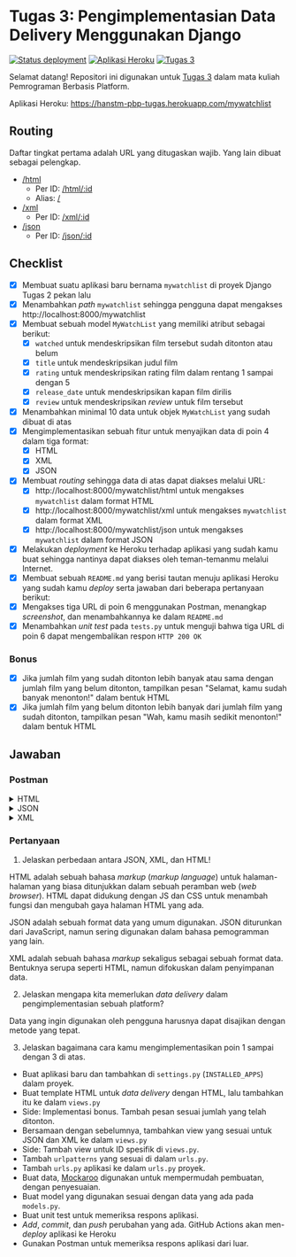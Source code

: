 # Tugas 3: Pengimplementasian Data Delivery Menggunakan Django

[![Status deployment](https://img.shields.io/github/workflow/status/HansTM/pbp-tugas/Deployment?logo=github-actions&logoColor=white)](https://github.com/HansTM/pbp-tugas/actions/workflows/deployment.yml)
[![Aplikasi Heroku](https://img.shields.io/badge/heroku-hanstm--pbp--tugas-blue?logo=heroku&logoColor=white)](https://hanstm-pbp-tugas.herokuapp.com/mywatchlist)
[![Tugas 3](https://img.shields.io/badge/assignment-Tugas%203-blue)](https://pbp-fasilkom-ui.github.io/ganjil-2023/assignments/tugas/tugas-3)

Selamat datang! Repositori ini digunakan untuk [Tugas 3](https://pbp-fasilkom-ui.github.io/ganjil-2023/assignments/tugas/tugas-3) dalam mata kuliah Pemrograman Berbasis Platform. 

Aplikasi Heroku: https://hanstm-pbp-tugas.herokuapp.com/mywatchlist

## Routing

Daftar tingkat pertama adalah URL yang ditugaskan wajib. Yang lain dibuat sebagai pelengkap.

- [/html](https://hanstm-pbp-tugas.herokuapp.com/mywatchlist/html)
  - Per ID: [/html/:id](https://hanstm-pbp-tugas.herokuapp.com/mywatchlist/html/1)
  - Alias: [/](https://hanstm-pbp-tugas.herokuapp.com/mywatchlist/)
- [/xml](https://hanstm-pbp-tugas.herokuapp.com/mywatchlist/xml)
  - Per ID: [/xml/:id](https://hanstm-pbp-tugas.herokuapp.com/mywatchlist/xml/1) 
- [/json](https://hanstm-pbp-tugas.herokuapp.com/mywatchlist/json)
  - Per ID: [/json/:id](https://hanstm-pbp-tugas.herokuapp.com/mywatchlist/json/1)

## Checklist

- [x] Membuat suatu aplikasi baru bernama `mywatchlist` di proyek Django Tugas 2 pekan lalu
- [x] Menambahkan _path_ `mywatchlist` sehingga pengguna dapat mengakses http://localhost:8000/mywatchlist
- [x] Membuat sebuah model `MyWatchList` yang memiliki atribut sebagai berikut:
    - [x] `watched` untuk mendeskripsikan film tersebut sudah ditonton atau belum
    - [x] `title` untuk mendeskripsikan judul film
    - [x] `rating` untuk mendeskripsikan rating film dalam rentang 1 sampai dengan 5
    - [x] `release_date` untuk mendeskripsikan kapan film dirilis
    - [x] `review` untuk mendeskripsikan _review_ untuk film tersebut
- [x] Menambahkan minimal 10 data untuk objek `MyWatchList` yang sudah dibuat di atas
- [x] Mengimplementasikan sebuah fitur untuk menyajikan data di poin 4 dalam tiga format:
    - [x] HTML
    - [x] XML
    - [x] JSON 
- [x] Membuat _routing_ sehingga data di atas dapat diakses melalui URL:
    - [x] http://localhost:8000/mywatchlist/html untuk mengakses `mywatchlist` dalam format HTML
    - [x] http://localhost:8000/mywatchlist/xml untuk mengakses `mywatchlist` dalam format XML
    - [x] http://localhost:8000/mywatchlist/json untuk mengakses `mywatchlist` dalam format JSON
- [x] Melakukan _deployment_ ke Heroku terhadap aplikasi yang sudah kamu buat sehingga nantinya dapat diakses oleh teman-temanmu melalui Internet.
- [x] Membuat sebuah `README.md` yang berisi tautan menuju aplikasi Heroku yang sudah kamu _deploy_ serta jawaban dari beberapa pertanyaan berikut:
- [x] Mengakses tiga URL di poin 6 menggunakan Postman, menangkap _screenshot_, dan menambahkannya ke dalam `README.md`
- [x] Menambahkan _unit test_ pada `tests.py` untuk menguji bahwa tiga URL di poin 6 dapat mengembalikan respon `HTTP 200 OK`

### Bonus

- [x] Jika jumlah film yang sudah ditonton lebih banyak atau sama dengan jumlah film yang belum ditonton, tampilkan pesan "Selamat, kamu sudah banyak menonton!" dalam bentuk HTML
- [x] Jika jumlah film yang belum ditonton lebih banyak dari jumlah film yang sudah ditonton, tampilkan pesan "Wah, kamu masih sedikit menonton!" dalam bentuk HTML

## Jawaban

### Postman

<details><summary>HTML</summary>

![Percobaan HTML di Postman.](../docs/tugas-3/postman-html.png)

</details>

<details><summary>JSON</summary>

![Percobaan JSON di Postman.](../docs/tugas-3/postman-json.png)

</details>

<details><summary>XML</summary>

![Percobaan XML di Postman.](../docs/tugas-3/postman-xml.png)

</details>

### Pertanyaan

1. Jelaskan perbedaan antara JSON, XML, dan HTML!

HTML adalah sebuah bahasa *markup* (*markup language*) untuk halaman-halaman yang biasa ditunjukkan dalam sebuah peramban web (*web browser*). HTML dapat didukung dengan JS dan CSS untuk menambah fungsi dan mengubah gaya halaman HTML yang ada.

JSON adalah sebuah format data yang umum digunakan. JSON diturunkan dari JavaScript, namun sering digunakan dalam bahasa pemogramman yang lain.

XML adalah sebuah bahasa *markup* sekaligus sebagai sebuah format data. Bentuknya serupa seperti HTML, namun difokuskan dalam penyimpanan data.

2. Jelaskan mengapa kita memerlukan _data delivery_ dalam pengimplementasian sebuah platform?

Data yang ingin digunakan oleh pengguna harusnya dapat disajikan dengan metode yang tepat.

3. Jelaskan bagaimana cara kamu mengimplementasikan poin 1 sampai dengan 3 di atas.

- Buat aplikasi baru dan tambahkan di `settings.py` (`INSTALLED_APPS`) dalam proyek.
- Buat template HTML untuk *data delivery* dengan HTML, lalu tambahkan itu ke dalam `views.py`
- Side: Implementasi bonus. Tambah pesan sesuai jumlah yang telah ditonton.
- Bersamaan dengan sebelumnya, tambahkan view yang sesuai untuk JSON dan XML ke dalam `views.py`
- Side: Tambah view untuk ID spesifik di `views.py`.
- Tambah `urlpatterns` yang sesuai di dalam `urls.py`.
- Tambah `urls.py` aplikasi ke dalam `urls.py` proyek.
- Buat data, [Mockaroo](https://www.mockaroo.com/) digunakan untuk mempermudah pembuatan, dengan penyesuaian.
- Buat model yang digunakan sesuai dengan data yang ada pada `models.py`.
- Buat unit test untuk memeriksa respons aplikasi.
- *Add*, *commit*, dan *push* perubahan yang ada. GitHub Actions akan men-*deploy* aplikasi ke Heroku
- Gunakan Postman untuk memeriksa respons aplikasi dari luar.